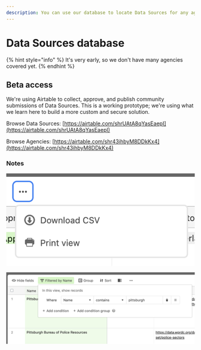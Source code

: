 ```yaml
---
description: You can use our database to locate Data Sources for any agency in the country.
---
```


# Data Sources database

{% hint style="info" %}
It's very early, so we don't have many agencies covered yet.
{% endhint %}

## Beta access

We're using Airtable to collect, approve, and publish community submissions of Data Sources. This is a working prototype; we're using what we learn here to build a more custom and secure solution.

Browse Data Sources: [https://airtable.com/shrUAtA8qYasEaepI](https://airtable.com/shrUAtA8qYasEaepI)

Browse Agencies: [https://airtable.com/shr43ihbyM8DDkKx4](https://airtable.com/shr43ihbyM8DDkKx4)

### Notes

![You can quickly download a CSV using the triple-dot button in the top bar.](<../../.gitbook/assets/Screen Shot 2022-08-22 at 12.09.38 PM.png>)

![It can be useful to group or filter by agency or data type. Often you can find what you're looking for with a simple "Name Contains" filter.](<../../.gitbook/assets/Screen Shot 2022-08-22 at 3.49.22 PM.png>)
